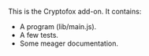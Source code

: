 This is the Cryptofox add-on.  It contains:

* A program (lib/main.js).
* A few tests.
* Some meager documentation.
